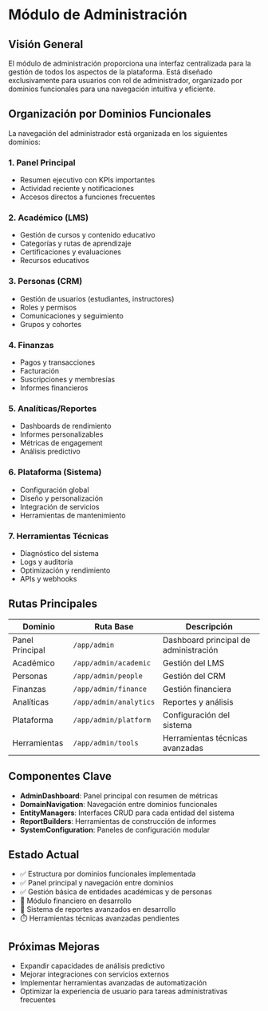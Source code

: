 
# Módulo de Administración

## Visión General

El módulo de administración proporciona una interfaz centralizada para la gestión de todos los aspectos de la plataforma. Está diseñado exclusivamente para usuarios con rol de administrador, organizado por dominios funcionales para una navegación intuitiva y eficiente.

## Organización por Dominios Funcionales

La navegación del administrador está organizada en los siguientes dominios:

### 1. Panel Principal
- Resumen ejecutivo con KPIs importantes
- Actividad reciente y notificaciones
- Accesos directos a funciones frecuentes

### 2. Académico (LMS)
- Gestión de cursos y contenido educativo
- Categorías y rutas de aprendizaje
- Certificaciones y evaluaciones
- Recursos educativos

### 3. Personas (CRM)
- Gestión de usuarios (estudiantes, instructores)
- Roles y permisos
- Comunicaciones y seguimiento
- Grupos y cohortes

### 4. Finanzas
- Pagos y transacciones
- Facturación
- Suscripciones y membresías
- Informes financieros

### 5. Analíticas/Reportes
- Dashboards de rendimiento
- Informes personalizables
- Métricas de engagement
- Análisis predictivo

### 6. Plataforma (Sistema)
- Configuración global
- Diseño y personalización
- Integración de servicios
- Herramientas de mantenimiento

### 7. Herramientas Técnicas
- Diagnóstico del sistema
- Logs y auditoría
- Optimización y rendimiento
- APIs y webhooks

## Rutas Principales

| Dominio | Ruta Base | Descripción |
|---------|-----------|-------------|
| Panel Principal | `/app/admin` | Dashboard principal de administración |
| Académico | `/app/admin/academic` | Gestión del LMS |
| Personas | `/app/admin/people` | Gestión del CRM |
| Finanzas | `/app/admin/finance` | Gestión financiera |
| Analíticas | `/app/admin/analytics` | Reportes y análisis |
| Plataforma | `/app/admin/platform` | Configuración del sistema |
| Herramientas | `/app/admin/tools` | Herramientas técnicas avanzadas |

## Componentes Clave

- **AdminDashboard**: Panel principal con resumen de métricas
- **DomainNavigation**: Navegación entre dominios funcionales
- **EntityManagers**: Interfaces CRUD para cada entidad del sistema
- **ReportBuilders**: Herramientas de construcción de informes
- **SystemConfiguration**: Paneles de configuración modular

## Estado Actual

- ✅ Estructura por dominios funcionales implementada
- ✅ Panel principal y navegación entre dominios
- ✅ Gestión básica de entidades académicas y de personas
- 🔄 Módulo financiero en desarrollo
- 🔄 Sistema de reportes avanzados en desarrollo
- ⏱️ Herramientas técnicas avanzadas pendientes

## Próximas Mejoras

- Expandir capacidades de análisis predictivo
- Mejorar integraciones con servicios externos
- Implementar herramientas avanzadas de automatización
- Optimizar la experiencia de usuario para tareas administrativas frecuentes
